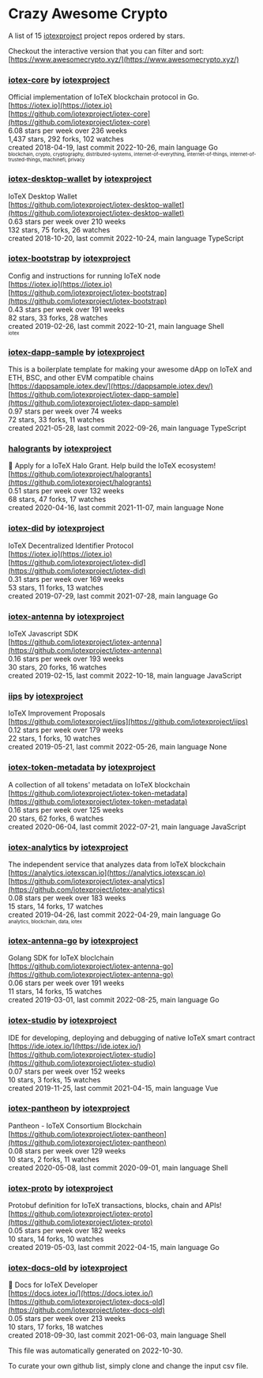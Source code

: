 # Crazy Awesome Crypto
A list of 15 [iotexproject](https://github.com/iotexproject) project repos ordered by stars.  

Checkout the interactive version that you can filter and sort: 
[https://www.awesomecrypto.xyz/](https://www.awesomecrypto.xyz/)  


### [iotex-core](https://github.com/iotexproject/iotex-core) by [iotexproject](https://github.com/iotexproject)  
Official implementation of IoTeX blockchain protocol in Go.  
[https://iotex.io](https://iotex.io)  
[https://github.com/iotexproject/iotex-core](https://github.com/iotexproject/iotex-core)  
6.08 stars per week over 236 weeks  
1,437 stars, 292 forks, 102 watches  
created 2018-04-19, last commit 2022-10-26, main language Go  
<sub><sup>blockchain, crypto, cryptography, distributed-systems, internet-of-everything, internet-of-things, internet-of-trusted-things, machinefi, privacy</sup></sub>


### [iotex-desktop-wallet](https://github.com/iotexproject/iotex-desktop-wallet) by [iotexproject](https://github.com/iotexproject)  
IoTeX Desktop Wallet  
[https://github.com/iotexproject/iotex-desktop-wallet](https://github.com/iotexproject/iotex-desktop-wallet)  
0.63 stars per week over 210 weeks  
132 stars, 75 forks, 26 watches  
created 2018-10-20, last commit 2022-10-24, main language TypeScript  


### [iotex-bootstrap](https://github.com/iotexproject/iotex-bootstrap) by [iotexproject](https://github.com/iotexproject)  
Config and instructions for running IoTeX node  
[https://iotex.io](https://iotex.io)  
[https://github.com/iotexproject/iotex-bootstrap](https://github.com/iotexproject/iotex-bootstrap)  
0.43 stars per week over 191 weeks  
82 stars, 33 forks, 28 watches  
created 2019-02-26, last commit 2022-10-21, main language Shell  
<sub><sup>iotex</sup></sub>


### [iotex-dapp-sample](https://github.com/iotexproject/iotex-dapp-sample) by [iotexproject](https://github.com/iotexproject)  
This is a boilerplate template for making your awesome dApp on IoTeX and ETH, BSC, and other EVM compatible chains  
[https://dappsample.iotex.dev/](https://dappsample.iotex.dev/)  
[https://github.com/iotexproject/iotex-dapp-sample](https://github.com/iotexproject/iotex-dapp-sample)  
0.97 stars per week over 74 weeks  
72 stars, 33 forks, 11 watches  
created 2021-05-28, last commit 2022-09-26, main language TypeScript  


### [halogrants](https://github.com/iotexproject/halogrants) by [iotexproject](https://github.com/iotexproject)  
👟 Apply for a IoTeX Halo Grant. Help build the IoTeX ecosystem!  
[https://github.com/iotexproject/halogrants](https://github.com/iotexproject/halogrants)  
0.51 stars per week over 132 weeks  
68 stars, 47 forks, 17 watches  
created 2020-04-16, last commit 2021-11-07, main language None  


### [iotex-did](https://github.com/iotexproject/iotex-did) by [iotexproject](https://github.com/iotexproject)  
IoTeX Decentralized Identifier Protocol  
[https://iotex.io](https://iotex.io)  
[https://github.com/iotexproject/iotex-did](https://github.com/iotexproject/iotex-did)  
0.31 stars per week over 169 weeks  
53 stars, 11 forks, 13 watches  
created 2019-07-29, last commit 2021-07-28, main language Go  


### [iotex-antenna](https://github.com/iotexproject/iotex-antenna) by [iotexproject](https://github.com/iotexproject)  
IoTeX Javascript SDK  
[https://github.com/iotexproject/iotex-antenna](https://github.com/iotexproject/iotex-antenna)  
0.16 stars per week over 193 weeks  
30 stars, 20 forks, 16 watches  
created 2019-02-15, last commit 2022-10-18, main language JavaScript  


### [iips](https://github.com/iotexproject/iips) by [iotexproject](https://github.com/iotexproject)  
IoTeX Improvement Proposals  
[https://github.com/iotexproject/iips](https://github.com/iotexproject/iips)  
0.12 stars per week over 179 weeks  
22 stars, 1 forks, 10 watches  
created 2019-05-21, last commit 2022-05-26, main language None  


### [iotex-token-metadata](https://github.com/iotexproject/iotex-token-metadata) by [iotexproject](https://github.com/iotexproject)  
A collection of all tokens' metadata on IoTeX blockchain  
[https://github.com/iotexproject/iotex-token-metadata](https://github.com/iotexproject/iotex-token-metadata)  
0.16 stars per week over 125 weeks  
20 stars, 62 forks, 6 watches  
created 2020-06-04, last commit 2022-07-21, main language JavaScript  


### [iotex-analytics](https://github.com/iotexproject/iotex-analytics) by [iotexproject](https://github.com/iotexproject)  
The independent service that analyzes data from IoTeX blockchain  
[https://analytics.iotexscan.io](https://analytics.iotexscan.io)  
[https://github.com/iotexproject/iotex-analytics](https://github.com/iotexproject/iotex-analytics)  
0.08 stars per week over 183 weeks  
15 stars, 14 forks, 17 watches  
created 2019-04-26, last commit 2022-04-29, main language Go  
<sub><sup>analytics, blockchain, data, iotex</sup></sub>


### [iotex-antenna-go](https://github.com/iotexproject/iotex-antenna-go) by [iotexproject](https://github.com/iotexproject)  
Golang SDK for IoTeX bloclchain  
[https://github.com/iotexproject/iotex-antenna-go](https://github.com/iotexproject/iotex-antenna-go)  
0.06 stars per week over 191 weeks  
11 stars, 14 forks, 15 watches  
created 2019-03-01, last commit 2022-08-25, main language Go  


### [iotex-studio](https://github.com/iotexproject/iotex-studio) by [iotexproject](https://github.com/iotexproject)  
IDE for developing, deploying and debugging of native IoTeX smart contract  
[https://ide.iotex.io/](https://ide.iotex.io/)  
[https://github.com/iotexproject/iotex-studio](https://github.com/iotexproject/iotex-studio)  
0.07 stars per week over 152 weeks  
10 stars, 3 forks, 15 watches  
created 2019-11-25, last commit 2021-04-15, main language Vue  


### [iotex-pantheon](https://github.com/iotexproject/iotex-pantheon) by [iotexproject](https://github.com/iotexproject)  
Pantheon - IoTeX Consortium Blockchain  
[https://github.com/iotexproject/iotex-pantheon](https://github.com/iotexproject/iotex-pantheon)  
0.08 stars per week over 129 weeks  
10 stars, 2 forks, 11 watches  
created 2020-05-08, last commit 2020-09-01, main language Shell  


### [iotex-proto](https://github.com/iotexproject/iotex-proto) by [iotexproject](https://github.com/iotexproject)  
Protobuf definition for IoTeX transactions, blocks, chain and APIs!  
[https://github.com/iotexproject/iotex-proto](https://github.com/iotexproject/iotex-proto)  
0.05 stars per week over 182 weeks  
10 stars, 14 forks, 10 watches  
created 2019-05-03, last commit 2022-04-15, main language Go  


### [iotex-docs-old](https://github.com/iotexproject/iotex-docs-old) by [iotexproject](https://github.com/iotexproject)  
:trumpet: Docs for IoTeX Developer  
[https://docs.iotex.io/](https://docs.iotex.io/)  
[https://github.com/iotexproject/iotex-docs-old](https://github.com/iotexproject/iotex-docs-old)  
0.05 stars per week over 213 weeks  
10 stars, 17 forks, 18 watches  
created 2018-09-30, last commit 2021-06-03, main language Shell  


This file was automatically generated on 2022-10-30.  

To curate your own github list, simply clone and change the input csv file.  